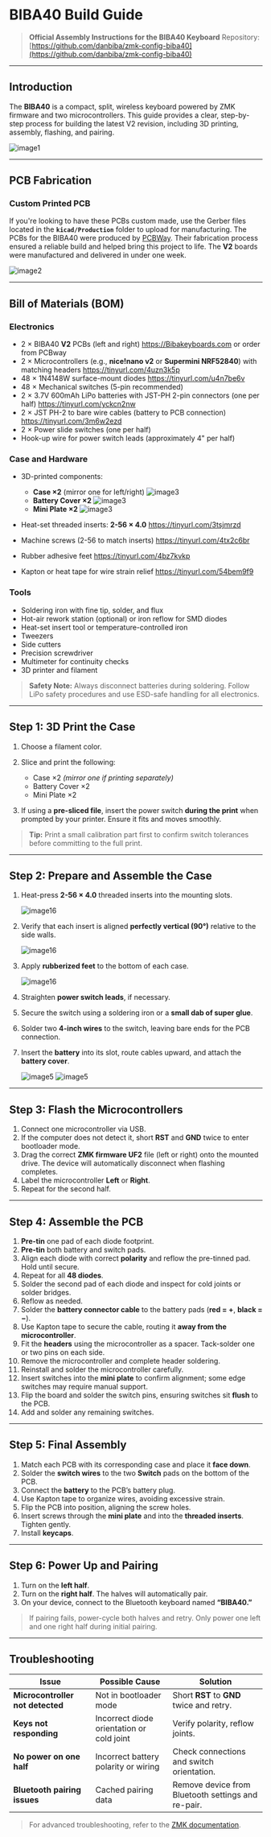 # BIBA40 Build Guide

> **Official Assembly Instructions for the BIBA40 Keyboard**
> Repository: [https://github.com/danbiba/zmk-config-biba40](https://github.com/danbiba/zmk-config-biba40)

---

## Introduction

The **BIBA40** is a compact, split, wireless keyboard powered by ZMK firmware and two microcontrollers. This guide provides a clear, step-by-step process for building the latest V2 revision, including 3D printing, assembly, flashing, and pairing.

![image1](images/Glamour_Shot.jpg)

---

## PCB Fabrication

### Custom Printed PCB

If you're looking to have these PCBs custom made, use the Gerber files located in the **`kicad/Production`** folder to upload for manufacturing. The PCBs for the BIBA40 were produced by [PCBWay](https://www.pcbway.com/). Their fabrication process ensured a reliable build and helped bring this project to life. The **V2** boards were manufactured and delivered in under one week.

![image2](images/PXL_20250418_230730889.jpg)

---

## Bill of Materials (BOM)

### Electronics

* 2 × BIBA40 **V2** PCBs (left and right) https://Bibakeyboards.com or order from PCBway
* 2 × Microcontrollers (e.g., **nice!nano v2** or **Supermini NRF52840**) with matching headers https://tinyurl.com/4uzn3k5p
* 48 × 1N4148W surface-mount diodes https://tinyurl.com/u4n7be6v
* 48 × Mechanical switches (5-pin recommended)
* 2 × 3.7V 600mAh LiPo batteries with JST-PH 2-pin connectors (one per half) https://tinyurl.com/yckcn2nw
* 2 × JST PH-2 to bare wire cables (battery to PCB connection) https://tinyurl.com/3m6w2ezd
* 2 × Power slide switches (one per half)
* Hook-up wire for power switch leads (approximately 4" per half)

### Case and Hardware

* 3D-printed components:

  * **Case ×2** (mirror one for left/right)
    ![image3](images/Biba40_Case_v2.png)   
  * **Battery Cover ×2**
    ![image3](images/Biba40_Battery_Cover_v2.png)
  * **Mini Plate ×2**
    ![image3](images/Biba40_Alignment_Plate_v2.png)
* Heat-set threaded inserts: **2-56 × 4.0** https://tinyurl.com/3tsjmrzd
* Machine screws (2-56 to match inserts) https://tinyurl.com/4tx2c6br
* Rubber adhesive feet https://tinyurl.com/4bz7kvkp
* Kapton or heat tape for wire strain relief https://tinyurl.com/54bem9f9

### Tools

* Soldering iron with fine tip, solder, and flux
* Hot-air rework station (optional) or iron reflow for SMD diodes
* Heat-set insert tool or temperature-controlled iron
* Tweezers
* Side cutters
* Precision screwdriver
* Multimeter for continuity checks
* 3D printer and filament

> **Safety Note:** Always disconnect batteries during soldering. Follow LiPo safety procedures and use ESD-safe handling for all electronics.

---

## Step 1: 3D Print the Case

1. Choose a filament color.
2. Slice and print the following:

   * Case ×2 *(mirror one if printing separately)*
   * Battery Cover ×2
   * Mini Plate ×2
3. If using a **pre-sliced file**, insert the power switch **during the print** when prompted by your printer. Ensure it fits and moves smoothly.

> **Tip:** Print a small calibration part first to confirm switch tolerances before committing to the full print.


---

## Step 2: Prepare and Assemble the Case

1. Heat-press **2-56 × 4.0** threaded inserts into the mounting slots.
   
   ![image16](images/Threaded_insert_line_up.jpg)
   
3. Verify that each insert is aligned **perfectly vertical (90°)** relative to the side walls.

   ![image16](images/Threaded_insert_installed.jpg)
   
5. Apply **rubberized feet** to the bottom of each case.

   ![image16](images/Rubber_feet_all.jpg)

7. Straighten **power switch leads**, if necessary.
8. Secure the switch using a soldering iron or a **small dab of super glue**.
9. Solder two **4-inch wires** to the switch, leaving bare ends for the PCB connection.
10. Insert the **battery** into its slot, route cables upward, and attach the **battery cover**.
    
    ![image5](images/PXL_20251008_170046314.jpg)
    ![image5](images/PXL_20251008_170105912.jpg)

---

## Step 3: Flash the Microcontrollers


1. Connect one microcontroller via USB.
2. If the computer does not detect it, short **RST** and **GND** twice to enter bootloader mode.
3. Drag the correct **ZMK firmware UF2** file (left or right) onto the mounted drive. The device will automatically disconnect when flashing completes.
4. Label the microcontroller **Left** or **Right**.
5. Repeat for the second half.

---

## Step 4: Assemble the PCB

1. **Pre-tin** one pad of each diode footprint.
2. **Pre-tin** both battery and switch pads.
3. Align each diode with correct **polarity** and reflow the pre-tinned pad. Hold until secure.
4. Repeat for all **48 diodes**.
5. Solder the second pad of each diode and inspect for cold joints or solder bridges.
6. Reflow as needed.
7. Solder the **battery connector cable** to the battery pads (**red = +**, **black = −**).
8. Use Kapton tape to secure the cable, routing it **away from the microcontroller**.
9. Fit the **headers** using the microcontroller as a spacer. Tack-solder one or two pins on each side.
10. Remove the microcontroller and complete header soldering.
11. Reinstall and solder the microcontroller carefully.
12. Insert switches into the **mini plate** to confirm alignment; some edge switches may require manual support.
13. Flip the board and solder the switch pins, ensuring switches sit **flush** to the PCB.
14. Add and solder any remaining switches.

---

## Step 5: Final Assembly

1. Match each PCB with its corresponding case and place it **face down**.
2. Solder the **switch wires** to the two **Switch** pads on the bottom of the PCB.
3. Connect the **battery** to the PCB’s battery plug.
4. Use Kapton tape to organize wires, avoiding excessive strain.
5. Flip the PCB into position, aligning the screw holes.
6. Insert screws through the **mini plate** and into the **threaded inserts**. Tighten gently.
7. Install **keycaps**.

---

## Step 6: Power Up and Pairing

1. Turn on the **left half**.
2. Turn on the **right half**. The halves will automatically pair.
3. On your device, connect to the Bluetooth keyboard named **“BIBA40.”**

> If pairing fails, power-cycle both halves and retry. Only power one left and one right half during initial pairing.

---

## Troubleshooting

| Issue                            | Possible Cause                            | Solution                                           |
| -------------------------------- | ----------------------------------------- | -------------------------------------------------- |
| **Microcontroller not detected** | Not in bootloader mode                    | Short **RST** to **GND** twice and retry.          |
| **Keys not responding**          | Incorrect diode orientation or cold joint | Verify polarity, reflow joints.                    |
| **No power on one half**         | Incorrect battery polarity or wiring      | Check connections and switch orientation.          |
| **Bluetooth pairing issues**     | Cached pairing data                       | Remove device from Bluetooth settings and re-pair. |

> For advanced troubleshooting, refer to the [ZMK documentation](https://zmk.dev/docs/).
